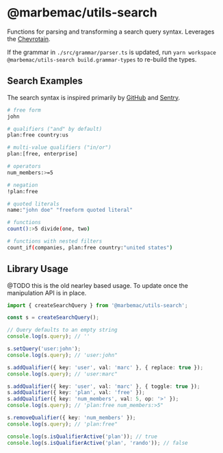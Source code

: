 # @marbemac/utils-search

Functions for parsing and transforming a search query syntax. Leverages the
[Chevrotain](https://github.com/Chevrotain/chevrotain).

If the grammar in `./src/grammar/parser.ts` is updated, run `yarn workspace @marbemac/utils-search build.grammar-types`
to re-build the types.

## Search Examples

The search syntax is inspired primarily by
[GitHub](https://docs.github.com/en/search-github/github-code-search/understanding-github-code-search-syntax) and
[Sentry](https://docs.sentry.io/product/sentry-basics/search).

```bash
# free form
john

# qualifiers ("and" by default)
plan:free country:us

# multi-value qualifiers ("in/or")
plan:[free, enterprise]

# operators
num_members:>=5

# negation
!plan:free

# quoted literals
name:"john doe" "freeform quoted literal"

# functions
count():>5 divide(one, two)

# functions with nested filters
count_if(companies, plan:free country:"united states")
```

## Library Usage

@TODO this is the old nearley based usage. To update once the manipulation API is in place.

```ts
import { createSearchQuery } from '@marbemac/utils-search';

const s = createSearchQuery();

// Query defaults to an empty string
console.log(s.query); // ''

s.setQuery('user:john');
console.log(s.query); // 'user:john"

s.addQualifier({ key: 'user', val: 'marc' }, { replace: true });
console.log(s.query); // 'user:marc"

s.addQualifier({ key: 'user', val: 'marc' }, { toggle: true });
s.addQualifier({ key: 'plan', val: 'free' });
s.addQualifier({ key: 'num_members', val: 5, op: '>' });
console.log(s.query); // 'plan:free num_members:>5"

s.removeQualifier({ key: 'num_members' });
console.log(s.query); // 'plan:free"

console.log(s.isQualifierActive('plan')); // true
console.log(s.isQualifierActive('plan', 'rando')); // false
```
